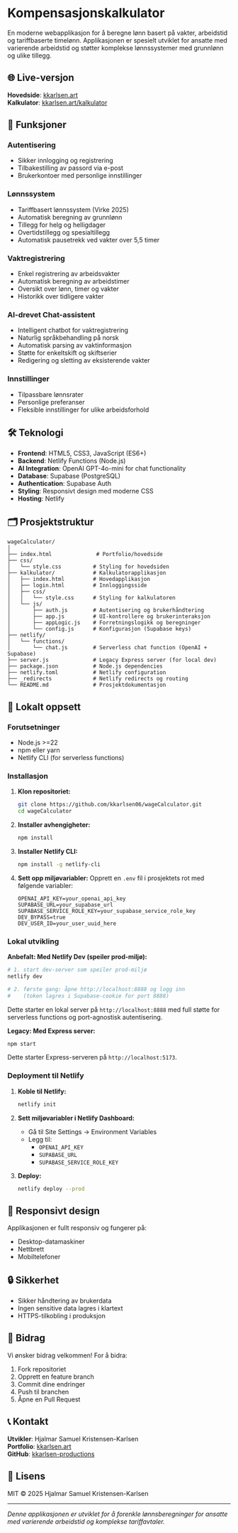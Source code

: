 # Kompensasjonskalkulator

En moderne webapplikasjon for å beregne lønn basert på vakter, arbeidstid og tariffbaserte timelønn. Applikasjonen er spesielt utviklet for ansatte med varierende arbeidstid og støtter komplekse lønnssystemer med grunnlønn og ulike tillegg.

## 🌐 Live-versjon

**Hovedside**: [kkarlsen.art](https://kkarlsen.art)  
**Kalkulator**: [kkarlsen.art/kalkulator](https://kkarlsen.art/kalkulator)

## 🚀 Funksjoner

### Autentisering
- Sikker innlogging og registrering
- Tilbakestilling av passord via e-post
- Brukerkontoer med personlige innstillinger

### Lønnssystem
- Tariffbasert lønnssystem (Virke 2025)
- Automatisk beregning av grunnlønn
- Tillegg for helg og helligdager
- Overtidstillegg og spesialtillegg
- Automatisk pausetrekk ved vakter over 5,5 timer

### Vaktregistrering
- Enkel registrering av arbeidsvakter
- Automatisk beregning av arbeidstimer
- Oversikt over lønn, timer og vakter
- Historikk over tidligere vakter

### AI-drevet Chat-assistent
- Intelligent chatbot for vaktregistrering
- Naturlig språkbehandling på norsk
- Automatisk parsing av vaktinformasjon
- Støtte for enkeltskift og skiftserier
- Redigering og sletting av eksisterende vakter

### Innstillinger
- Tilpassbare lønnsrater
- Personlige preferanser
- Fleksible innstillinger for ulike arbeidsforhold

## 🛠️ Teknologi

- **Frontend**: HTML5, CSS3, JavaScript (ES6+)
- **Backend**: Netlify Functions (Node.js)
- **AI Integration**: OpenAI GPT-4o-mini for chat functionality
- **Database**: Supabase (PostgreSQL)
- **Authentication**: Supabase Auth
- **Styling**: Responsivt design med moderne CSS
- **Hosting**: Netlify

## 🗂️ Prosjektstruktur

```
wageCalculator/
│
├── index.html              # Portfolio/hovedside
├── css/
│   └── style.css          # Styling for hovedsiden
├── kalkulator/            # Kalkulatorapplikasjon
│   ├── index.html         # Hovedapplikasjon
│   ├── login.html         # Innloggingsside
│   ├── css/
│   │   └── style.css      # Styling for kalkulatoren
│   └── js/
│       ├── auth.js        # Autentisering og brukerhåndtering
│       ├── app.js         # UI-kontrollere og brukerinteraksjon
│       ├── appLogic.js    # Forretningslogikk og beregninger
│       └── config.js      # Konfigurasjon (Supabase keys)
├── netlify/
│   └── functions/
│       └── chat.js        # Serverless chat function (OpenAI + Supabase)
├── server.js              # Legacy Express server (for local dev)
├── package.json           # Node.js dependencies
├── netlify.toml           # Netlify configuration
├── _redirects             # Netlify redirects og routing
└── README.md              # Prosjektdokumentasjon
```

## 🧪 Lokalt oppsett

### Forutsetninger
- Node.js >=22
- npm eller yarn
- Netlify CLI (for serverless functions)

### Installasjon

1. **Klon repositoriet:**
   ```bash
   git clone https://github.com/kkarlsen06/wageCalculator.git
   cd wageCalculator
   ```

2. **Installer avhengigheter:**
   ```bash
   npm install
   ```

3. **Installer Netlify CLI:**
   ```bash
   npm install -g netlify-cli
   ```

4. **Sett opp miljøvariabler:**
   Opprett en `.env` fil i prosjektets rot med følgende variabler:
   ```env
   OPENAI_API_KEY=your_openai_api_key
   SUPABASE_URL=your_supabase_url
   SUPABASE_SERVICE_ROLE_KEY=your_supabase_service_role_key
   DEV_BYPASS=true
   DEV_USER_ID=your_user_uuid_here
   ```

### Lokal utvikling

**Anbefalt: Med Netlify Dev (speiler prod-miljø):**
```bash
# 1. start dev-server som speiler prod-miljø
netlify dev

# 2. første gang: åpne http://localhost:8888 og logg inn
#    (token lagres i Supabase-cookie for port 8888)
```
Dette starter en lokal server på `http://localhost:8888` med full støtte for serverless functions og port-agnostisk autentisering.

**Legacy: Med Express server:**
```bash
npm start
```
Dette starter Express-serveren på `http://localhost:5173`.

### Deployment til Netlify

1. **Koble til Netlify:**
   ```bash
   netlify init
   ```

2. **Sett miljøvariabler i Netlify Dashboard:**
   - Gå til Site Settings → Environment Variables
   - Legg til:
     - `OPENAI_API_KEY`
     - `SUPABASE_URL`
     - `SUPABASE_SERVICE_ROLE_KEY`

3. **Deploy:**
   ```bash
   netlify deploy --prod
   ```

## 📱 Responsivt design

Applikasjonen er fullt responsiv og fungerer på:
- Desktop-datamaskiner
- Nettbrett
- Mobiltelefoner

## 🔒 Sikkerhet

- Sikker håndtering av brukerdata
- Ingen sensitive data lagres i klartext
- HTTPS-tilkobling i produksjon

## 🤝 Bidrag

Vi ønsker bidrag velkommen! For å bidra:
1. Fork repositoriet
2. Opprett en feature branch
3. Commit dine endringer
4. Push til branchen
5. Åpne en Pull Request

## 📞 Kontakt

**Utvikler**: Hjalmar Samuel Kristensen-Karlsen  
**Portfolio**: [kkarlsen.art](https://kkarlsen.art)  
**GitHub**: [kkarlsen-productions](https://github.com/kkarlsen-productions)

## 📜 Lisens

MIT © 2025 Hjalmar Samuel Kristensen-Karlsen

---

*Denne applikasjonen er utviklet for å forenkle lønnsberegninger for ansatte med varierende arbeidstid og komplekse tariffavtaler.*
